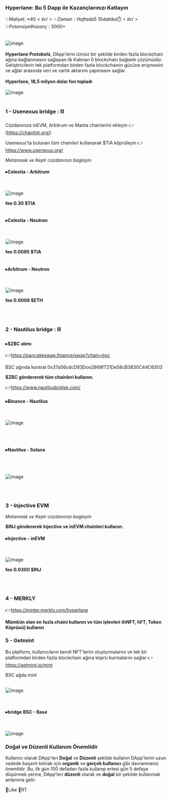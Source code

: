 ###  Hyperlane: Bu 5 Dapp ile Kazançlarınızı Katlayın

✨Maliyet: ≈40$<br />
✨Zaman: Haftada 5 ~ 10 dakika ⏱️<br />
✨Potansiyel Kazanç: 5000$+<br />
<br />
<br />
![image](https://github.com/TaTaKae9558/hyperlane/assets/58290863/8b897911-a6a0-41e7-a9ca-77bbf87955e7)
<br />
<br />
**Hyperlane Protokolü**, DApp'lerin izinsiz bir şekilde birden fazla blockchain ağına bağlanmasını sağlayan ilk Katman 0 blockchain bağlantı çözümüdür. Geliştiricilerin tek platformdan birden fazla blockchainin gücüne erişmesini ve ağlar arasında veri ve varlık aktarımı yapmasını sağlar.
<br />
<br />
**Hyperlane, 18,5 milyon dolar fon topladı**
<br />
<br />
![image](https://github.com/TaTaKae9558/hyperlane/assets/58290863/ebde4e0f-ee57-45fe-9f6d-75e69be91841)
<br />
<br />
### 1 - Usenexus bridge : ⛓️

Cüzdanınıza inEVM, Arbitrum ve Manta chainlerini ekleyin 👉 (https://chainlist.org/)

Usenexus'ta bulunan tüm chainleri kullanarak $TIA köprüleyin 👉https://www.usenexus.org/

*Metamask ve Keplr cüzdanınızı baglayin*

#### **▸Celestia - Arbitrum**

<br />

![image](https://github.com/TaTaKae9558/hyperlane/assets/58290863/d8fbd3a3-f490-473f-a27a-6b780cc29112)

**fee 0.30 $TIA**
<br />
<br />

#### **▸Celestia - Neutron**

<br />

![image](https://github.com/TaTaKae9558/hyperlane/assets/58290863/534a960c-fc7f-433e-8158-904cf399a6ef)

**fee 0.0085 $TIA**
<br />
<br />
#### **▸Arbitrum - Neutron**

<br />

![image](https://github.com/TaTaKae9558/hyperlane/assets/58290863/56d25f88-d565-4beb-9367-2a220af51451)


**fee 0.0006 $ETH**

<br />
<br />

### 2 - Nautilus bridge : ⛓️

#### **▸$ZBC alımı**

👉https://pancakeswap.finance/swap?chain=bsc

BSC ağında kontrat 0x37a56cdcD83Dce2868f721De58cB3830C44C6303

**$ZBC göndererek tüm chainleri kullanın.**

👉https://www.nautilusbridge.com/

#### **▸Binance - Nautilus**

<br />

![image](https://github.com/TaTaKae9558/hyperlane/assets/58290863/ab552cb0-44c1-4dc5-9b12-c801696bfedc)

<br />
<br />

#### **▸Nautilus - Solana**

<br />
<br />

![image](https://github.com/TaTaKae9558/hyperlane/assets/58290863/2992b547-0094-4350-9f62-471643ee9ab3)

<br />
<br />

### 3 - Injective EVM 

*Metamask ve Keplr cüzdanınızı baglayin*

**$INJ göndererek Injective ve inEVM chainleri kullanın.**

#### **▸Injective - inEVM** 


<br />

![image](https://github.com/TaTaKae9558/hyperlane/assets/58290863/9e6b1a5b-3875-47ad-aed5-b339ba4c7cd1)

**fee 0.0300 $INJ**

<br />
<br />

### 4 - MERKLY 

👉https://minter.merkly.com/hyperlane

**Mümkün olan en fazla chaini kullanın ve tüm işlevleri (hNFT, hFT, Token Köprüsü) kullanın**

### 5 - Getmint

Bu platform, kullanıcıların kendi NFT'lerini oluşturmalarını ve tek bir platformdan birden fazla blockchain ağına köprü kurmalarını sağlar 👉https://getmint.io/mint

BSC ağda mint
<br />
<br />

![image](https://github.com/TaTaKae9558/hyperlane/assets/58290863/ee68186e-54c0-40fe-af6e-d56fbf092114)

<br />

#### **▸bridge BSC - Base** 

<br />

![image](https://github.com/TaTaKae9558/hyperlane/assets/58290863/337ddb40-3e02-4c35-a791-c14b5607e434)

### Doğal ve Düzenli Kullanım Önemlidir 

Kullanıcı olarak DApp'leri **Doğal** ve **Düzenli** şekilde kullanın DApp'lerini  uzun vadede başarılı kılmak için **organik** ve **gerçek kullanıcı** gibi davranmanız önemlidir. Bu, ilk gün 100 defadan fazla kullanıp ertesi gün 5 defaya düşürmek yerine, DApp'leri **düzenli** olarak ve **doğal** bir şekilde kullanmak anlamına gelir.

💙Like
🔁RT
